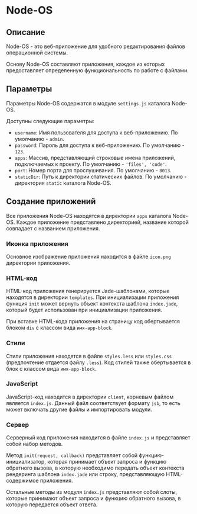 # Node-OS

## Описание

Node-OS - это веб-приложение для удобного редактирования файлов операционной системы.

Основу Node-OS составляют приложения, каждое из которых предоставляет определенную функциональность по работе с файлами.

## Параметры

Параметры Node-OS содержатся в модуле `settings.js` каталога Node-OS.

Доступны следующие параметры:

* `username`: Имя пользователя для доступа к веб-приложению. По умолчанию - `admin`.
* `password`: Пароль для доступа к веб-приложению. По умолчанию - `123`.
* `apps`: Массив, представляющий строковые имена приложений, подключаемых к проекту. По умолчанию - `'files', 'code'`.
* `port`: Номер порта для прослушивания. По умолчанию - `8013`.
* `staticDir`: Путь к директории статических файлов. По умолчанию - директория `static` каталога Node-OS.

## Создание приложений

Все приложения Node-OS находятся в директории `apps` каталога Node-OS. Каждое приложение представлено директорией, название которой совпадает с названием приложения.

### Иконка приложения

Основное изображение приложения находится в файле `icon.png` директории приложения.

### HTML-код

HTML-код приложения генерируется Jade-шаблонами, которые находятся в директории `templates`. При инициализации приложения функция `init` может вернуть объект контекста шаблона `index.jade`, который будет использован при инициализации приложения.

При вставке HTML-кода приложения на страницу код обертывается блоком `div` с классом вида `имя-app-block`.

### Стили

Стили приложения находятся в файле `styles.less` или `styles.css` (предпочтение отдается файлу `.less`). Код стилей также обертывается в блок с классом вида `имя-app-block`.

### JavaScript

JavaScript-код находится в директории `client`, корневым файлом является `index.js`. Данный файл соответствует формату `jsb`, то есть может включать другие файлы и импортировать модули.

### Сервер

Серверный код приложения находится в файле `index.js` и представляет собой набор методов.

Метод `init(request, callback)` представляет собой функцию-инициализатор, которая принимает объект запроса и функцию обратного вызова, в которую необходимо передать объект контекста рендеринга шаблона `index.jade` или строку, представляющую HTML-содержимое приложения.

Остальные методы из модуля `index.js` представляют собой слоты, которые принимают объект запроса и функцию обратного вызова, в которую передается объект ответа.